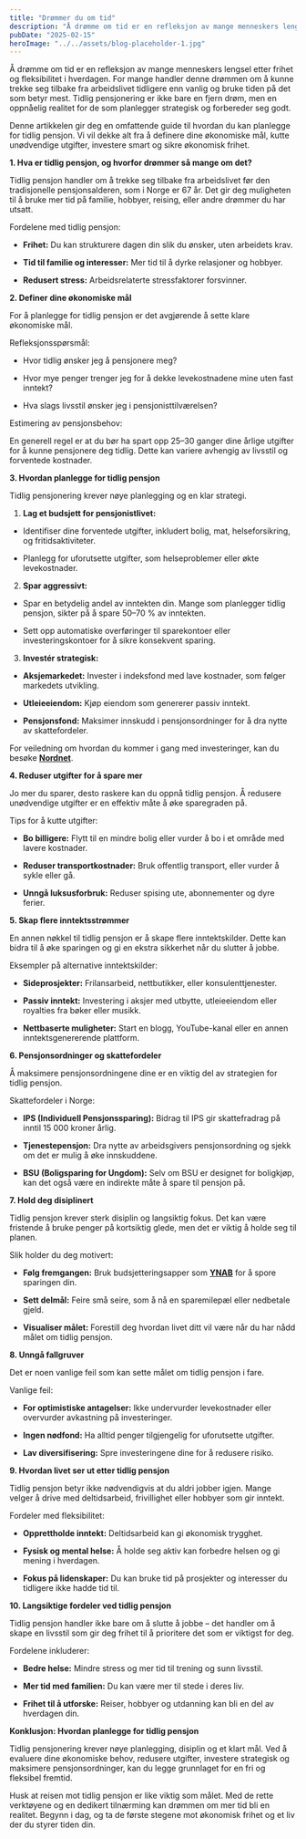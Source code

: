 ```yaml
---
title: "Drømmer du om tid"
description: "Å drømme om tid er en refleksjon av mange menneskers lengsel etter frihet og fleksibilitet i hverdagen. For mange handler denne drømmen om å kunne trekke seg tilbake fra arbeidslivet tidligere enn vanlig og bruke tiden på det som betyr mest. Tidlig pensjonering er ikke bare en fjern drøm, men en oppnåelig realitet for de &#8230; Read more"
pubDate: "2025-02-15"
heroImage: "../../assets/blog-placeholder-1.jpg"
---
```


Å drømme om tid er en refleksjon av mange menneskers lengsel etter frihet og fleksibilitet i hverdagen. For mange handler denne drømmen om å kunne trekke seg tilbake fra arbeidslivet tidligere enn vanlig og bruke tiden på det som betyr mest. Tidlig pensjonering er ikke bare en fjern drøm, men en oppnåelig realitet for de som planlegger strategisk og forbereder seg godt.

Denne artikkelen gir deg en omfattende guide til hvordan du kan planlegge for tidlig pensjon. Vi vil dekke alt fra å definere dine økonomiske mål, kutte unødvendige utgifter, investere smart og sikre økonomisk frihet.

**1. Hva er tidlig pensjon, og hvorfor drømmer så mange om det?**

Tidlig pensjon handler om å trekke seg tilbake fra arbeidslivet før den tradisjonelle pensjonsalderen, som i Norge er 67 år. Det gir deg muligheten til å bruke mer tid på familie, hobbyer, reising, eller andre drømmer du har utsatt.

Fordelene med tidlig pensjon:

- **Frihet:** Du kan strukturere dagen din slik du ønsker, uten arbeidets krav.

- **Tid til familie og interesser:** Mer tid til å dyrke relasjoner og hobbyer.

- **Redusert stress:** Arbeidsrelaterte stressfaktorer forsvinner.

**2. Definer dine økonomiske mål**

For å planlegge for tidlig pensjon er det avgjørende å sette klare økonomiske mål.

Refleksjonsspørsmål:

- Hvor tidlig ønsker jeg å pensjonere meg?

- Hvor mye penger trenger jeg for å dekke levekostnadene mine uten fast inntekt?

- Hva slags livsstil ønsker jeg i pensjonisttilværelsen?

Estimering av pensjonsbehov:

En generell regel er at du bør ha spart opp 25–30 ganger dine årlige utgifter for å kunne pensjonere deg tidlig. Dette kan variere avhengig av livsstil og forventede kostnader.

**3. Hvordan planlegge for tidlig pensjon**

Tidlig pensjonering krever nøye planlegging og en klar strategi.

1. **Lag et budsjett for pensjonistlivet:**

- Identifiser dine forventede utgifter, inkludert bolig, mat, helseforsikring, og fritidsaktiviteter.

- Planlegg for uforutsette utgifter, som helseproblemer eller økte levekostnader.

2. **Spar aggressivt:**

- Spar en betydelig andel av inntekten din. Mange som planlegger tidlig pensjon, sikter på å spare 50–70 % av inntekten.

- Sett opp automatiske overføringer til sparekontoer eller investeringskontoer for å sikre konsekvent sparing.

3. **Investér strategisk:**

- **Aksjemarkedet:** Invester i indeksfond med lave kostnader, som følger markedets utvikling.

- **Utleieeiendom:** Kjøp eiendom som genererer passiv inntekt.

- **Pensjonsfond:** Maksimer innskudd i pensjonsordninger for å dra nytte av skattefordeler.

For veiledning om hvordan du kommer i gang med investeringer, kan du besøke **[Nordnet](https://www.nordnet.no)**.

**4. Reduser utgifter for å spare mer**

Jo mer du sparer, desto raskere kan du oppnå tidlig pensjon. Å redusere unødvendige utgifter er en effektiv måte å øke sparegraden på.

Tips for å kutte utgifter:

- **Bo billigere:** Flytt til en mindre bolig eller vurder å bo i et område med lavere kostnader.

- **Reduser transportkostnader:** Bruk offentlig transport, eller vurder å sykle eller gå.

- **Unngå luksusforbruk:** Reduser spising ute, abonnementer og dyre ferier.

**5. Skap flere inntektsstrømmer**

En annen nøkkel til tidlig pensjon er å skape flere inntektskilder. Dette kan bidra til å øke sparingen og gi en ekstra sikkerhet når du slutter å jobbe.

Eksempler på alternative inntektskilder:

- **Sideprosjekter:** Frilansarbeid, nettbutikker, eller konsulenttjenester.

- **Passiv inntekt:** Investering i aksjer med utbytte, utleieeiendom eller royalties fra bøker eller musikk.

- **Nettbaserte muligheter:** Start en blogg, YouTube-kanal eller en annen inntektsgenererende plattform.

**6. Pensjonsordninger og skattefordeler**

Å maksimere pensjonsordningene dine er en viktig del av strategien for tidlig pensjon.

Skattefordeler i Norge:

- **IPS (Individuell Pensjonssparing):** Bidrag til IPS gir skattefradrag på inntil 15 000 kroner årlig.

- **Tjenestepensjon:** Dra nytte av arbeidsgivers pensjonsordning og sjekk om det er mulig å øke innskuddene.

- **BSU (Boligsparing for Ungdom):** Selv om BSU er designet for boligkjøp, kan det også være en indirekte måte å spare til pensjon på.

**7. Hold deg disiplinert**

Tidlig pensjon krever sterk disiplin og langsiktig fokus. Det kan være fristende å bruke penger på kortsiktig glede, men det er viktig å holde seg til planen.

Slik holder du deg motivert:

- **Følg fremgangen:** Bruk budsjetteringsapper som **[YNAB](https://www.youneedabudget.com)** for å spore sparingen din.

- **Sett delmål:** Feire små seire, som å nå en sparemilepæl eller nedbetale gjeld.

- **Visualiser målet:** Forestill deg hvordan livet ditt vil være når du har nådd målet om tidlig pensjon.

**8. Unngå fallgruver**

Det er noen vanlige feil som kan sette målet om tidlig pensjon i fare.

Vanlige feil:

- **For optimistiske antagelser:** Ikke undervurder levekostnader eller overvurder avkastning på investeringer.

- **Ingen nødfond:** Ha alltid penger tilgjengelig for uforutsette utgifter.

- **Lav diversifisering:** Spre investeringene dine for å redusere risiko.

**9. Hvordan livet ser ut etter tidlig pensjon**

Tidlig pensjon betyr ikke nødvendigvis at du aldri jobber igjen. Mange velger å drive med deltidsarbeid, frivillighet eller hobbyer som gir inntekt.

Fordeler med fleksibilitet:

- **Opprettholde inntekt:** Deltidsarbeid kan gi økonomisk trygghet.

- **Fysisk og mental helse:** Å holde seg aktiv kan forbedre helsen og gi mening i hverdagen.

- **Fokus på lidenskaper:** Du kan bruke tid på prosjekter og interesser du tidligere ikke hadde tid til.

**10. Langsiktige fordeler ved tidlig pensjon**

Tidlig pensjon handler ikke bare om å slutte å jobbe – det handler om å skape en livsstil som gir deg frihet til å prioritere det som er viktigst for deg.

Fordelene inkluderer:

- **Bedre helse:** Mindre stress og mer tid til trening og sunn livsstil.

- **Mer tid med familien:** Du kan være mer til stede i deres liv.

- **Frihet til å utforske:** Reiser, hobbyer og utdanning kan bli en del av hverdagen din.

**Konklusjon: Hvordan planlegge for tidlig pensjon**

Tidlig pensjonering krever nøye planlegging, disiplin og et klart mål. Ved å evaluere dine økonomiske behov, redusere utgifter, investere strategisk og maksimere pensjonsordninger, kan du legge grunnlaget for en fri og fleksibel fremtid.

Husk at reisen mot tidlig pensjon er like viktig som målet. Med de rette verktøyene og en dedikert tilnærming kan drømmen om mer tid bli en realitet. Begynn i dag, og ta de første stegene mot økonomisk frihet og et liv der du styrer tiden din.